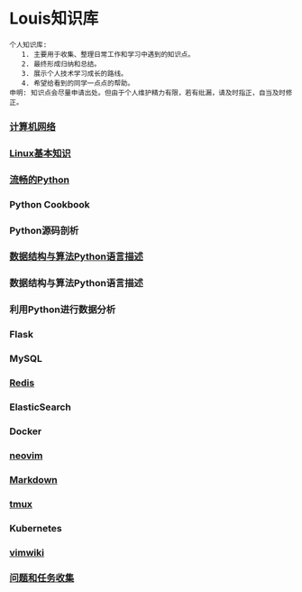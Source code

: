 Louis知识库
==========
```
个人知识库:
   1. 主要用于收集、整理日常工作和学习中遇到的知识点。
   2. 最终形成归纳和总结。
   3. 展示个人技术学习成长的路线。
   4. 希望给看到的同学一点点的帮助。
申明: 知识点会尽量申请出处。但由于个人维护精力有限，若有纰漏，请及时指正，自当及时修正。
```
### [计算机网络](计算机.md) 
### [Linux基本知识](Linux基本知识.md)
### [流畅的Python](流畅的Python.md) 
### Python Cookbook
### Python源码剖析 
### [数据结构与算法Python语言描述](数据结构与算法.md)
### 数据结构与算法Python语言描述
### 利用Python进行数据分析
### Flask
### MySQL
### [Redis](Redis.md)
### ElasticSearch
### Docker
### [neovim](neovim.md)
### [Markdown](Markdown.md)
### [tmux](tmux.md)
### Kubernetes
### [vimwiki](vimwiki.md)
### [问题和任务收集](问题收集.md)
